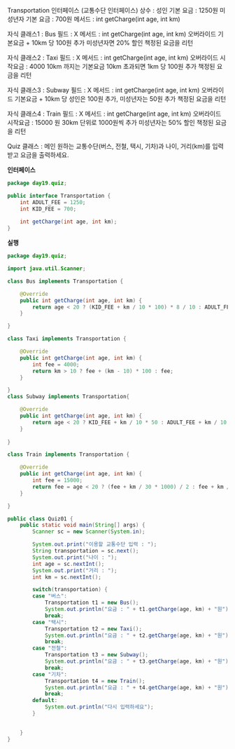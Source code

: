  Transportation 인터페이스 (교통수단 인터페이스)
 	상수 : 
		성인 기본 요금 : 1250원
		미성년자 기본 요금 : 700원
	메서드 : 
		int getCharge(int age, int km)

 자식 클래스1 : Bus 
	필드 : X
	메서드 : 
		int getCharge(int age, int km) 오버라이드
			기본요금 + 10km 당 100원 추가
			미성년자면 20% 할인
			책정된 요금을 리턴

 자식 클래스2 : Taxi 
	필드 : X
	메서드 : 
		int getCharge(int age, int km) 오버라이드
			시작요금 : 4000 
			10km 까지는 기본요금
			10km 초과되면 1km 당 100원 추가
			책정된 요금을 리턴

 자식 클래스3 : Subway
	필드 : X
	메서드 : 
		int getCharge(int age, int km) 오버라이드
			기본요금 + 10km 당 성인은 100원 추가, 미성년자는 50원 추가
			책정된 요금을 리턴


 자식 클래스4 : Train
	필드 : X
	메서드 : 
		int getCharge(int age, int km) 오버라이드
			시작요금 : 15000 원
			30km 단위로 1000원씩 추가
			미성년자는 50% 할인
			책정된 요금을 리턴

Quiz 클래스 : 메인
	원하는 교통수단(버스, 전철, 택시, 기차)과 나이, 거리(km)를 입력 받고
	요금을 출력하세요.

**인터페이스**

```java
package day19.quiz;

public interface Transportation {
	int ADULT_FEE = 1250;
	int KID_FEE = 700;
	
	int getCharge(int age, int km);
}
```

**실행**

```java
package day19.quiz;

import java.util.Scanner;

class Bus implements Transportation {

	@Override
	public int getCharge(int age, int km) {
		return age < 20 ? (KID_FEE + km / 10 * 100) * 8 / 10 : ADULT_FEE + km / 10 * 100;
	}

}

class Taxi implements Transportation {

	@Override
	public int getCharge(int age, int km) {
		int fee = 4000;
		return km > 10 ? fee + (km - 10) * 100 : fee;
	}

}
class Subway implements Transportation{

	@Override
	public int getCharge(int age, int km) {
		return age < 20 ? KID_FEE + km / 10 * 50 : ADULT_FEE + km / 10 * 100;
	}
	
}

class Train implements Transportation {

	@Override
	public int getCharge(int age, int km) {
		int fee = 15000;
		return fee = age < 20 ? (fee + km / 30 * 1000) / 2 : fee + km / 30 * 1000;
	}

}

public class Quiz01 {
	public static void main(String[] args) {
		Scanner sc = new Scanner(System.in);

		System.out.print("이용할 교통수단 입력 : ");
		String transportation = sc.next();
		System.out.print("나이 : ");
		int age = sc.nextInt();
		System.out.print("거리 : ");
		int km = sc.nextInt();

		switch(transportation) {
		case "버스":
			Transportation t1 = new Bus();
			System.out.println("요금 : " + t1.getCharge(age, km) + "원");
			break;
		case "택시":
			Transportation t2 = new Taxi();
			System.out.println("요금 : " + t2.getCharge(age, km) + "원");
			break;
		case "전철":
			Transportation t3 = new Subway();
			System.out.println("요금 : " + t3.getCharge(age, km) + "원");
			break;
		case "기차":
			Transportation t4 = new Train();
			System.out.println("요금 : " + t4.getCharge(age, km) + "원");
			break;
		default:
			System.out.println("다시 입력하세요");
		}
		

	}
}
```

